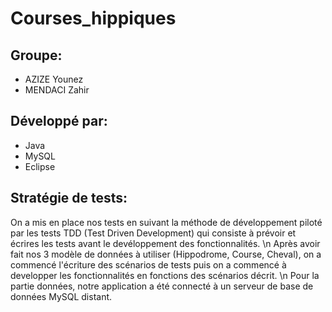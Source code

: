 # Courses_hippiques 

## Groupe:
  - AZIZE Younez
  - MENDACI Zahir

## Développé par:
  - Java
  - MySQL
  - Eclipse

## Stratégie de tests:
  On a mis en place nos tests en suivant la méthode de développement piloté par les tests TDD (Test Driven Development) qui consiste à prévoir et écrires les tests avant le devéloppement des fonctionnalités. \n
  Après avoir fait nos 3 modèle de données à utiliser (Hippodrome, Course, Cheval), on a commencé l'écriture des scénarios de tests puis on a commencé à developper les fonctionnalités en fonctions des scénarios décrit. \n
  Pour la partie données, notre application a été connecté à un serveur de base de données MySQL distant.

